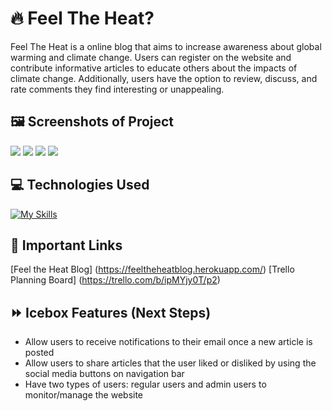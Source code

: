 # :fire: Feel The Heat?
Feel The Heat is a online blog that aims to increase awareness about global warming and climate change. Users can register on the website and contribute informative articles to educate others about the impacts of climate change. Additionally, users have the option to review, discuss, and rate comments they find interesting or unappealing.
## :framed_picture: **Screenshots of Project**
<img src = https://i.imgur.com/EA4iIUV.jpg>
<img src = https://i.imgur.com/pJYRfKn.jpg>
<img src = https://i.imgur.com/54svmvE.jpg>
<img src = https://i.imgur.com/5kQ4FPd.png>

## :computer: **Technologies Used**
[![My Skills](https://skillicons.dev/icons?i=js,html,css,nodejs,express,mongodb,git,github,vscode,markdown)](https://skillicons.dev)

## :link: **Important Links**
[Feel the Heat Blog] (https://feeltheheatblog.herokuapp.com/)
[Trello Planning Board] (https://trello.com/b/ipMYjy0T/p2)


## :fast_forward: **Icebox Features (Next Steps)**
- Allow users to receive notifications to their email once a new article is posted
- Allow users to share articles that the user liked or disliked by using the social media buttons on navigation bar
- Have two types of users: regular users and admin users to monitor/manage the website
